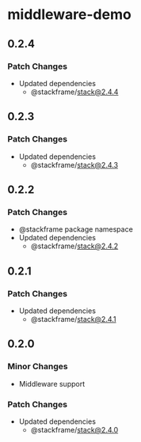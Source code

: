 # middleware-demo

## 0.2.4

### Patch Changes

- Updated dependencies
  - @stackframe/stack@2.4.4

## 0.2.3

### Patch Changes

- Updated dependencies
  - @stackframe/stack@2.4.3

## 0.2.2

### Patch Changes

- @stackframe package namespace
- Updated dependencies
  - @stackframe/stack@2.4.2

## 0.2.1

### Patch Changes

- Updated dependencies
  - @stackframe/stack@2.4.1

## 0.2.0

### Minor Changes

- Middleware support

### Patch Changes

- Updated dependencies
  - @stackframe/stack@2.4.0
